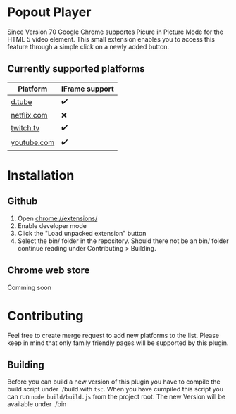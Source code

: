 # Popout Player
Since Version 70 Google Chrome supportes Picure in Picture Mode for the HTML 5 video element. This small extension enables you to access this feature through a simple click on a newly added button.

## Currently supported platforms
Platform|IFrame support
-|-
[d.tube](https://d.tube)| :heavy_check_mark: 
[netflix.com](https://netflix.com)| :x: 
[twitch.tv](https://twitch.tv)| :heavy_check_mark:
[youtube.com](https://youtube.com)| :heavy_check_mark:

# Installation

## Github
1. Open [chrome://extensions/](chrome://extensions/)
1. Enable developer mode
1. Click the "Load unpacked extension" button
1. Select the bin/ folder in the repository. Should there not be an bin/ folder continue reading under Contributing > Building.

## Chrome web store
Comming soon

# Contributing
Feel free to create merge request to add new platforms to the list. Please keep in mind that only family friendly pages will be supported by this plugin.

## Building
Before you can build a new version of this plugin you have to compile the build script under ./build with `tsc`. When you have cumpiled this script you can run `node build/build.js` from the project root. The new Version will be available under ./bin 

